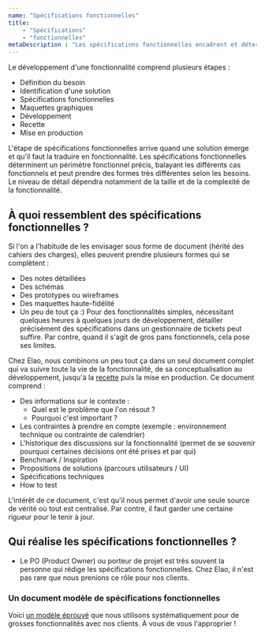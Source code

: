 ```yaml
---
name: "Spécifications fonctionnelles"
title: 
    - "Spécifications" 
    - "fonctionnelles"
metaDescription : "Les spécifications fonctionnelles encadrent et déterminent le périmètre d'une fonctionnalité dans le cadre du développement d'une application web ou mobile."
---
```


Le développement d'une fonctionnalité comprend plusieurs étapes :
- Définition du besoin
- Identification d'une solution
- Spécifications fonctionnelles
- Maquettes graphiques
- Développement
- Recette
- Mise en production

L'étape de spécifications fonctionnelles arrive quand une solution émerge et qu'il faut la traduire en fonctionnalité. 
Les spécifications fonctionnelles déterminent un périmètre fonctionnel précis, balayant les différents cas fonctionnels et peut prendre des formes très différentes selon les besoins. 
Le niveau de détail dépendra notamment de la taille et de la complexité de la fonctionnalité. 

## À quoi ressemblent des spécifications fonctionnelles ? 

Si l'on a l'habitude de les envisager sous forme de document (hérité des cahiers des charges), elles peuvent prendre plusieurs formes qui se complètent :
- Des notes détaillées
- Des schémas 
- Des prototypes ou wireframes
- Des maquettes haute-fidélité
- Un peu de tout ça :)
Pour des fonctionnalités simples, nécessitant quelques heures à quelques jours de développement, détailler précisément des spécifications dans un gestionnaire de tickets peut suffire. Par contre, quand il s'agit de gros pans fonctionnels, cela pose ses limites.

Chez Elao, nous combinons un peu tout ça dans un seul document complet qui va suivre toute la vie de la fonctionnalité, de sa conceptualisation au développement, jusqu'à la [recette](./recette.md) puis la mise en production. Ce document comprend :
- Des informations sur le contexte :
    - Quel est le problème que l'on résout ?
    - Pourquoi c'est important ?
- Les contraintes à prendre en compte (exemple : environnement technique ou contrainte de calendrier)
- L'historique des discussions sur la fonctionnalité (permet de se souvenir pourquoi certaines décisions ont été prises et par qui)
- Benchmark / Inspiration
- Propositions de solutions (parcours utilisateurs / UI)
- Spécifications techniques
- How to test

L'intérêt de ce document, c'est qu'il nous permet d'avoir une seule source de vérité où tout est centralisé. 
Par contre, il faut garder une certaine rigueur pour le tenir à jour. 

## Qui réalise les spécifications fonctionnelles ? 

- Le PO (Product Owner) ou porteur de projet est très souvent la personne qui rédige les spécifications fonctionnelles. Chez Elao, il n'est pas rare que nous prenions ce rôle pour nos clients.  

### Un document modèle de spécifications fonctionnelles

Voici [un modèle éprouvé](https://docs.google.com/document/d/1v2g7SwKUknlKw42VCQCy8s9ptWb9HfLvmbrHiN_gyB4/edit?usp=sharing) que nous utilisons systématiquement pour de grosses fonctionnalités avec nos clients. À vous de vous l'approprier ! 